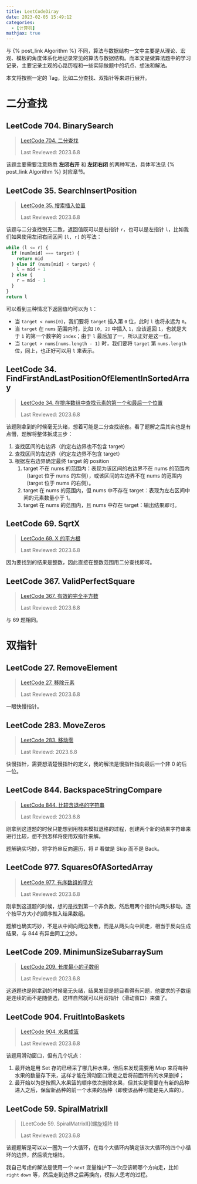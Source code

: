 ```yaml
---
title: LeetCodeDiray
date: 2023-02-05 15:49:12
categories:
  - [计算机]
mathjax: true
---
```


与 {% post_link Algorithm %} 不同，算法与数据结构一文中主要是从理论、宏观、模板的角度体系化地记录常见的算法与数据结构。而本文是做算法题中的学习记录，主要记录主观的心路历程和一些实际做题中的坑点、想法和解法。

本文将按照一定的 Tag，比如二分查找、双指针等来进行展开。

<!-- more -->

# 二分查找

## LeetCode 704. BinarySearch

> [LeetCode 704. 二分查找](https://leetcode.cn/problems/binary-search/)
>
> Last Reviewed: 2023.6.8

该题主要需要注意熟悉 **左闭右开** 和 **左闭右闭** 的两种写法，具体写法见 {% post_link Algorithm %} 对应章节。

## LeetCode 35. SearchInsertPosition

> [LeetCode 35. 搜索插入位置](https://leetcode.cn/problems/search-insert-position/)
>
> Last Reviewed: 2023.6.8

该题与二分查找别无二致，返回值既可以是右指针 `r`，也可以是左指针 `l`，比如我们如果使用左闭右闭区间 `[l, r]` 的写法：

```javascript
while (l <= r) {
  if (num[mid] === target) {
  	return mid
  } else if (nums[mid] < target) {
    l = mid + 1
  } else {
    r = mid - 1
  }
}
return l
```

可以看到三种情况下返回值均可以为 `l`：

- 当 `target < nums[0]`，我们要将 `target` 插入第 `0` 位，此时 `l` 也将永远为 `0`。
- 当 `target` 在 `nums` 范围内时，比如 `[0, 2]` 中插入 `1`，应该返回 `1`，也就是大于 `1` 的第一个数字的 `index`；由于 `l` 最后加了一，所以正好是这一位。
- 当 `target > nums[nums.length - 1]` 时，我们要将 `target` 第 `nums.length` 位，同上，也正好可以用 `l` 来表示。

## LeetCode 34. FindFirstAndLastPositionOfElementInSortedArray

> [LeetCode 34. 在排序数组中查找元素的第一个和最后一个位置](https://leetcode.cn/problems/find-first-and-last-position-of-element-in-sorted-array/)
>
> Last Reviewed: 2023.6.8

该题刚拿到的时候毫无头绪，想着可能是二分查找嵌套。看了题解之后其实也是有点懵，题解将整体拆成三步：

1. 查找区间的右边界（约定右边界也不包含 target）
2. 查找区间的左边界（约定左边界不包含 target）
3. 根据左右边界确定最终 target 的 position
   1. target 不在 nums 的范围内：表现为该区间的右边界不在 nums 的范围内（target 位于 nums 的左侧），或该区间的左边界不在 nums 的范围内（target 位于 nums 的右侧）。
   2. target 在 nums 的范围内，但 nums 中不存在 target：表现为左右区间中间的元素数量小于 1。
   3. target 在 nums 的范围内，且 nums 中存在 target：输出结果即可。

## LeetCode 69. SqrtX

> [LeetCode 69. X 的平方根](https://leetcode.cn/problems/sqrtx/)
>
> Last Reviewed: 2023.6.8

因为要找到的结果是整数，因此直接在整数范围用二分查找即可。

## LeetCode 367. ValidPerfectSquare

> [LeetCode 367. 有效的完全平方数](https://leetcode.cn/problems/valid-perfect-square/)
>
> Last Reviewed: 2023.6.8

与 69 题相同。

# 双指针

## LeetCode 27. RemoveElement

> [LeetCode 27. 移除元素](https://leetcode.cn/problems/remove-element/)
>
> Last Reviewed: 2023.6.8

一眼快慢指针。

## LeetCode 283. MoveZeros

> [LeetCode 283. 移动零](https://leetcode.cn/problems/move-zeroes/)
>
> Last Reviewd: 2023.6.8

快慢指针，需要想清楚慢指针的定义，我的解法是慢指针指向最后一个非 0 的后一位。

## LeetCode 844. BackspaceStringCompare

> [LeetCode 844. 比较含退格的字符串](https://leetcode.cn/problems/backspace-string-compare/)
>
> Last Reviewed: 2023.6.8

刚拿到这道题的时候只能想到用栈来模拟退格的过程，创建两个新的结果字符串来进行比较，想不到怎样将使用双指针来解。

题解确实巧妙，将字符串反向遍历，将 # 看做是 Skip 而不是 Back。

## LeetCode 977. SquaresOfASortedArray

> [LeetCode 977. 有序数组的平方](https://leetcode.cn/problems/squares-of-a-sorted-array/)
>
> Last Reviewed: 2023.6.8

刚拿到这道题的时候，想的是找到第一个非负数，然后用两个指针向两头移动，逐个按平方大小的顺序推入结果数组。

题解也确实巧妙，不是从中间向两边发散，而是从两头向中间走，相当于反向生成结果，与 844 有异曲同工之妙。

## LeetCode 209. MinimunSizeSubarraySum

> [LeetCode 209. 长度最小的子数组](https://leetcode.cn/problems/minimum-size-subarray-sum/)
>
> Last Reviewed: 2023.6.8

这道题也是刚拿到的时候毫无头绪，结果发现是题目看得有问题，他要求的子数组是连续的而不是随便选，这样自然就可以用双指针（滑动窗口）来做了。

## LeetCode 904. FruitIntoBaskets

> [LeetCode 904. 水果成篮](https://leetcode.cn/problems/fruit-into-baskets/)
>
> Last Reviewed: 2023.6.8

该题用滑动窗口，但有几个坑点：

1. 最开始是用 Set 存的已经采了哪几种水果，但后来发现需要用 Map 来将每种水果的数量存下来，这样才能在滑动窗口滑走之后将前面所有的水果删掉；
2. 最开始以为是按照入水果篮的顺序依次删除水果，但其实是需要在有新的品种进入之后，保留新品种的前一个水果的品种（即使该品种可能是先入库的）。

## LeetCode 59. SpiralMatrixII

> [LeetCode 59. SpiralMatrixII](螺旋矩阵 II)
>
> Last Reviewed: 2023.6.8

该题题解是可以以一圈为一个大循环，在每个大循环内确定该次大循环的四个小循环的边界，然后填充矩阵。

我自己考虑的解法是使用一个 `next` 变量维护下一次应该朝哪个方向走，比如 `right` `down` 等，然后走到边界之后再换向，模拟人思考的过程。
